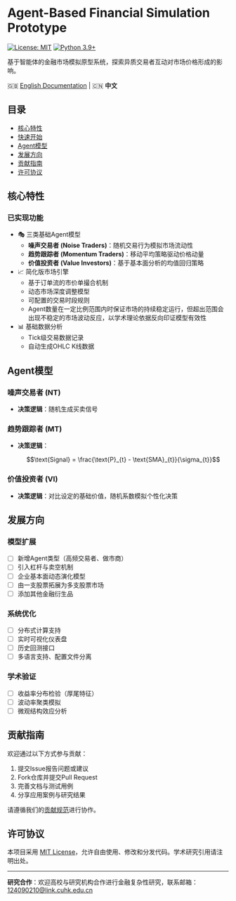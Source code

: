 # Agent-Based Financial Simulation Prototype

[![License: MIT](https://img.shields.io/badge/License-MIT-yellow.svg)](https://opensource.org/licenses/MIT) 
[![Python 3.9+](https://img.shields.io/badge/Python-3.9%2B-blue.svg)](https://www.python.org/)

基于智能体的金融市场模拟原型系统，探索异质交易者互动对市场价格形成的影响。

🇬🇧 [English Documentation](README.md) | 🇨🇳 **中文**

## 目录
- [核心特性](#核心特性)
- [快速开始](#快速开始)
- [Agent模型](#agent模型)
- [发展方向](#发展方向)
- [贡献指南](#贡献指南)
- [许可协议](#许可协议)

## 核心特性

### 已实现功能
- 🎭 三类基础Agent模型
  - **噪声交易者 (Noise Traders)**：随机交易行为模拟市场流动性
  - **趋势跟踪者 (Momentum Traders)**：移动平均策略驱动价格动量
  - **价值投资者 (Value Investors)**：基于基本面分析的均值回归策略
- 📈 简化版市场引擎
  - 基于订单流的市价单撮合机制
  - 动态市场深度调整模型
  - 可配置的交易时段规则
  - Agent数量在一定比例范围内时保证市场的持续稳定运行，但超出范围会出现不稳定的市场波动反应，以学术理论依据反向印证模型有效性
- 📊 基础数据分析
  - Tick级交易数据记录
  - 自动生成OHLC K线数据

## Agent模型

### 噪声交易者 (NT)
- **决策逻辑**：随机生成买卖信号

### 趋势跟踪者 (MT)
- **决策逻辑**：
  ```math
  \text{Signal} = \frac{\text{P}_{t} - \text{SMA}_{t}}{\sigma_{t}}
  ```

### 价值投资者 (VI)
- **决策逻辑**：对比设定的基础价值，随机系数模拟个性化决策

## 发展方向

### 模型扩展
- [ ] 新增Agent类型（高频交易者、做市商）
- [ ] 引入杠杆与卖空机制
- [ ] 企业基本面动态演化模型
- [ ] 由一支股票拓展为多支股票市场
- [ ] 添加其他金融衍生品

### 系统优化
- [ ] 分布式计算支持
- [ ] 实时可视化仪表盘
- [ ] 历史回测接口
- [ ] 多语言支持、配置文件分离

### 学术验证
- [ ] 收益率分布检验（厚尾特征）
- [ ] 波动率聚类模拟
- [ ] 微观结构效应分析

## 贡献指南

欢迎通过以下方式参与贡献：
1. 提交Issue报告问题或建议
2. Fork仓库并提交Pull Request
3. 完善文档与测试用例
4. 分享应用案例与研究结果

请遵循我们的[贡献规范](CONTRIBUTING.md)进行协作。

## 许可协议

本项目采用 [MIT License](LICENSE)，允许自由使用、修改和分发代码。学术研究引用请注明出处。

---
**研究合作**：欢迎高校与研究机构合作进行金融复杂性研究，联系邮箱：124090210@link.cuhk.edu.cn